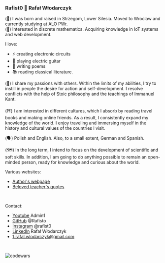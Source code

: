 ### Rafist0 👋 Rafał Włodarczyk 

(🌱) I was born and raised in Strzegom, Lower Silesia. Moved to Wroclaw and currently studying at ALO PWr.  
(🤔) Interested in discrete mathematics. Acquiring knowledge in IoT systems and web development.  

I love:
- ⚡ creating electronic circuits
- 🎸 playing electric guitar
- 📝 writing poems 
- 📚 reading classical literature.

(👯) I share my passions with others. Within the limits of my abilities, I try to instill in people the desire for action and self-development. I resolve conflicts with the help of Stoic philosophy and the teachings of Immanuel Kant.

(⛩) I am interested in different cultures, which I absorb by reading travel books and making online friends. As a result, I consistently expand my knowledge of the world. I enjoy traveling and immersing myself in the history and cultural values of the countries I visit. 

(🗣) Polish and English. Also, to a small extent, German and Spanish.

(🗺) In the long term, I intend to focus on the development of scientific and soft skills. In addition, I am going to do anything possible to remain an open-minded person, ready for knowledge and curious about the world.

Various websites:<br/>
- [Author's webpage](https://rafisto.github.io/)
- [Beloved teacher's quotes](https://rwlodarczyk.github.io/)
<br/>

Contact:
- [Youtube](https://www.youtube.com/channel/UCKfsZesQpYanHjMU5yNcDNA) Admin1
- [GitHub](https://github.com/Rafisto) @Rafisto
- [Instagram](https://www.instagram.com/rafist0/) @rafist0
- [LinkedIn](https://www.linkedin.com/in/rafal-wlodarczyk/) Rafał Włodarczyk
- 1.rafal.wlodarczyk@gmail.com
<br/>

![codewars](https://www.codewars.com/users/Rafist0/badges/large)
